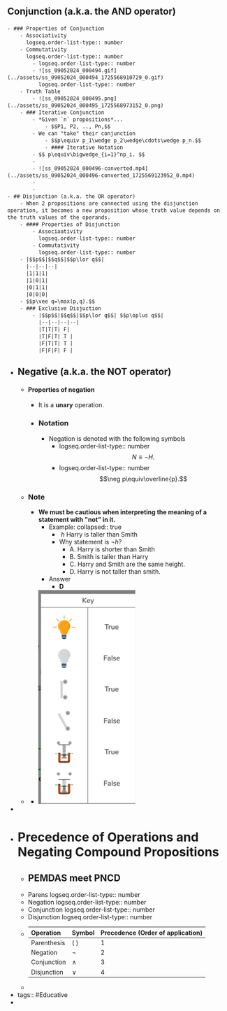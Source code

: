 ## Conjunction (a.k.a. the AND operator)
	- ### Properties of Conjunction
		- Associativity 
		  logseq.order-list-type:: number
		- Commutativity
		  logseq.order-list-type:: number
			- logseq.order-list-type:: number
			- ![ss_09052024_000494.gif](../assets/ss_09052024_000494_1725568910729_0.gif)
			  logseq.order-list-type:: number
		- Truth Table
			- ![ss_09052024_000495.png](../assets/ss_09052024_000495_1725568973152_0.png)
		- ### Iterative Conjunction
			- *Given `n` propositions*...
				- $$P1, P2, .., Pn,$$
			- We can "take" their conjunction
				- $$p\equiv p_1\wedge p_2\wedge\cdots\wedge p_n.$$
				- #### Iterative Notation
			- $$ p\equiv\bigwedge_{i=1}^np_i. $$
			-
			- ![ss_09052024_000496-converted.mp4](../assets/ss_09052024_000496-converted_1725569123952_0.mp4)
			-
			-
	- ## Disjunction (a.k.a. the OR operator)
		- When 2 propositions are connected using the disjunction operation, it becomes a new proposition whose truth value depends on the truth values of the operands.
		- #### Properties of Disjunction
			- Associaativity 
			  logseq.order-list-type:: number
			- Commutativity
			  logseq.order-list-type:: number
		- |$$p$$|$$q$$|$$p\lor q$$|
		  |--|--|--|
		  |1|1|1|
		  |1|0|1|
		  |0|1|1|
		  |0|0|0|
		- $$p\vee q=\max(p,q).$$
		- ### Exclusive Disjuction
			- |$$p$$|$$q$$|$$p\lor q$$| $$p\oplus q$$|
			  |--|--|--|--|
			  |T|T|T| F|
			  |T|F|T| T |
			  |F|T|T| T |
			  |F|F|F| F |
- ## Negative (a.k.a. the NOT operator)
	- #### Properties of negation
		- It is a **unary** operation.
		- ### Notation
			- Negation is denoted with the following symbols
				- logseq.order-list-type:: number
				  $$N\equiv\neg H.$$
				- logseq.order-list-type:: number
				  $$\neg p\equiv\overline{p}.$$
	- ### Note
		- **We must be cautious when interpreting the meaning of a statement with "not" in it.**
			- Example:
			  collapsed:: true
				- $\ h$ Harry is taller than Smith
				- Why statement is $\neg h$?
					- A. Harry is shorter than Smith
					- B. Smith is taller than Harry
					- C. Harry and Smith are the same height.
					- D. Harry is not taller than smith.
			- Answer
				- **D**
	-
		- ![ss_03202025_000833.png](../assets/ss_03202025_000833_1742494894201_0.png)
-
- # Precedence of Operations and Negating Compound Propositions
	- ## PEMDAS meet PNCD
	- Parens
	  logseq.order-list-type:: number
	- Negation
	  logseq.order-list-type:: number
	- Conjunction
	  logseq.order-list-type:: number
	- Disjunction
	  logseq.order-list-type:: number
	- | Operation | Symbol | Precedence (Order of application) |
	  | ---- | ---- | ---- |
	  | Parenthesis | ( )| 1 |
	  | Negation | ¬ | 2 |
	  | Conjunction | ∧ | 3 |
	  | Disjunction | ∨ | 4 |
	-
- tags:: #Educative
-